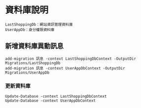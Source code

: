 # 資料庫說明
	LastShoppingDb：網站資訊管理資料庫
	UserAppDb：身分權限資料庫

## 新增資料庫異動訊息
	add-migration 訊息 -context LastShoppingDbContext -OutputDir Migrations/LastShoppingDb
	add-migration 訊息 -context UserAppDbContext -OutputDir Migrations/UserAppDb

### 更新資料庫
	Update-Database -context LastShoppingDbContext
	Update-Database -context UserAppDbContext
